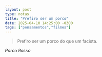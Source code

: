 ```yaml
---
layout: post
type: notas
title: "Prefiro ser um porco"
date: 2025-04-10 14:25:00 -0300
tags: ["pensamentos","filmes"]
---
```

<blockquote class="citacao-especial citacao-curta">
Prefiro ser um porco do que um facista.
</blockquote>
<cite class="autor-cite">Porco Rosso</cite>